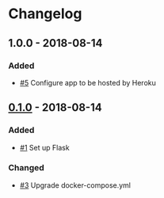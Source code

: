 # Changelog

## 1.0.0 - 2018-08-14
### Added
- [\#5](https://github.com/super-maps-pointer/backend/pull/6) Configure app to be hosted by Heroku

## [0.1.0](https://github.com/super-maps-pointer/backend/tree/v0.1.0) - 2018-08-14
### Added
- [\#1](https://github.com/super-maps-pointer/backend/pull/2) Set up Flask

### Changed
- [\#3](https://github.com/super-maps-pointer/backend/pull/4) Upgrade docker-compose.yml
